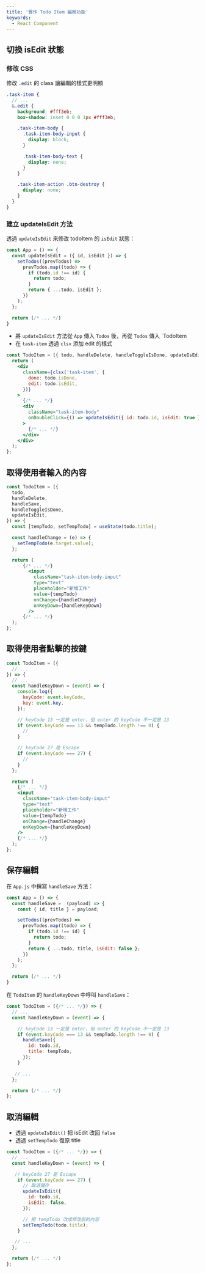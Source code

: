 ```yaml
---
title: '實作 Todo Item 編輯功能'
keywords:
  - React Component
---
```


## 切換 isEdit 狀態

### 修改 CSS

修改 `.edit` 的 class 讓編輯的樣式更明顯

```scss {4,5,17-19} title="src/App.scss"
.task-item {
  // ...
  &.edit {
    background: #fff3eb;
    box-shadow: inset 0 0 0 1px #fff3eb;

    .task-item-body {
      .task-item-body-input {
        display: block;
      }

      .task-item-body-text {
        display: none;
      }
    }

    .task-item-action .btn-destroy {
      display: none;
    }
  }
}
```

### 建立 updateIsEdit 方法

透過 `updateIsEdit` 來修改 todoItem 的 `isEdit` 狀態：

```jsx title="src/App.js"
const App = () => {
  const updateIsEdit = ({ id, isEdit }) => {
    setTodos((prevTodos) =>
      prevTodos.map((todo) => {
        if (todo.id !== id) {
          return todo;
        }
        return { ...todo, isEdit };
      })
    );
  };

  return (/* ... */)
}
```

- 將 `updateIsEdit` 方法從 `App` 傳入 `Todos` 後，再從 `Todos` 傳入 `TodoItem
- 在 `task-item` 透過 `clsx` 添加 edit 的樣式

```jsx {6,12} title="src/components/TodoItem.js"
const TodoItem = ({ todo, handleDelete, handleToggleIsDone, updateIsEdit }) => {
  return (
    <div
      className={clsx('task-item', {
        done: todo.isDone,
        edit: todo.isEdit,
      })}
    >
      {/* ... */}
      <div
        className="task-item-body"
        onDoubleClick={() => updateIsEdit({ id: todo.id, isEdit: true })}
      >
        {/* ... */}
      </div>
    </div>
  );
};
```

## 取得使用者輸入的內容

```jsx {8,10-12,21} title="src/components/TodoItem.js"
const TodoItem = ({
  todo,
  handleDelete,
  handleSave,
  handleToggleIsDone,
  updateIsEdit,
}) => {
  const [tempTodo, setTempTodo] = useState(todo.title);

  const handleChange = (e) => {
    setTempTodo(e.target.value);
  };

  return (
      {/* ... */}
        <input
          className="task-item-body-input"
          type="text"
          placeholder="新增工作"
          value={tempTodo}
          onChange={handleChange}
          onKeyDown={handleKeyDown}
        />
      {/* ... */}
  );
};
```

## 取得使用者點擊的按鍵

```jsx {5,40} title="/src/component/TodoItem"
const TodoItem = ({
  // ...
}) => {
  // ...
  const handleKeyDown = (event) => {
    console.log({
      keyCode: event.keyCode,
      key: event.key,
    });

    // keyCode 13 一定是 enter，但 enter 的 keyCode 不一定是 13
    if (event.keyCode === 13 && tempTodo.length !== 0) {
      //
    }

    // keyCode 27 是 Escape
    if (event.keyCode === 27) {
      //
    }
  };

  return (
    {/* ... */}
    <input
      className="task-item-body-input"
      type="text"
      placeholder="新增工作"
      value={tempTodo}
      onChange={handleChange}
      onKeyDown={handleKeyDown}
    />
    {/* ... */}
  );
};
```

## 保存編輯

在 `App.js` 中撰寫 `handleSave` 方法：

```jsx title="src/App.js"
const App = () => {
  const handleSave =  (payload) => {
    const { id, title } = payload;

    setTodos((prevTodos) =>
      prevTodos.map((todo) => {
        if (todo.id !== id) {
          return todo;
        }
        return { ...todo, title, isEdit: false };
      })
    );
  };

  return (/* ... */)
}
```

在 `TodoItem` 的 `handleKeyDown` 中呼叫 `handleSave`：

```jsx title="src/components/TodoItem.js"
const TodoItem = ({/* ... */}) => {
  // ...
  const handleKeyDown = (event) => {

    // keyCode 13 一定是 enter，但 enter 的 keyCode 不一定是 13
    if (event.keyCode === 13 && tempTodo.length !== 0) {
      handleSave({
        id: todo.id,
        title: tempTodo,
      });
    }

   // ...
  };

  return (/* ... */)
};
```

## 取消編輯

- 透過 `updateIsEdit()` 把 isEdit 改回 `false`
- 透過 `setTempTodo` 復原 title

```jsx title="src/components/TodoItem.js"
const TodoItem = ({/* ... */}) => {
  // ...
  const handleKeyDown = (event) => {

   // keyCode 27 是 Escape
    if (event.keyCode === 27) {
      // 取消儲存
      updateIsEdit({
        id: todo.id,
        isEdit: false,
      });

      // 把 tempTodo 改成修改前的內容
      setTempTodo(todo.title);
    }

   // ...
  };

  return (/* ... */)
};
```
